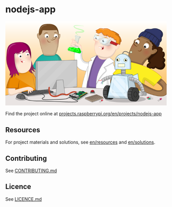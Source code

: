 # nodejs-app

![nodejs-app](banner.png)

Find the project online at [projects.raspberrypi.org/en/projects/nodejs-app](https://projects.raspberrypi.org/en/projects/nodejs-app)

## Resources
For project materials and solutions, see [en/resources](https://github.com/raspberrypilearning/nodejs-app/tree/master/en/resources) and [en/solutions](https://github.com/raspberrypilearning/nodejs-app/tree/master/en/solutions).

## Contributing
See [CONTRIBUTING.md](CONTRIBUTING.md)

## Licence
 See [LICENCE.md](LICENCE.md)